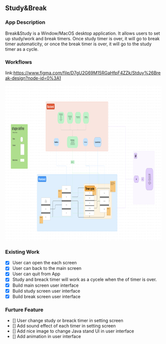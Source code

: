 ## Study&Break

### App Description
Break&Study is a Window/MacOS desktop application. It allows users to set up study/work and break timers. Once study timer is over, it will go to break timer automaticity, or once the break timer is over, it will go to the study timer as a cycle.

### Workflows
link:https://www.figma.com/file/D7gU2G69M15RGaHfpF4ZZk/Stduy%26Break-design?node-id=0%3A1

<img src= "https://github.com/TaoLyn838/Study-Break/blob/main/AppImages/Design%20graph.png" width="800" height="500"> <br>

### Existing Work
- [x] User can open the each screen
- [x] User can back to the main screen
- [x] User can quit from App
- [x] Study and breack timer will work as a cycele when the of timer is over.
- [x] Build main screen user interface
- [x] Build study screen user interface
- [x] Build break screen user interface

### Furture Feature
- [] User change study or breack timer in setting screen
- [] Add sound effect of each timer in setting screen
- [] Add nice image to change Java stand UI in user interface
- [] Add animation in user interface 
